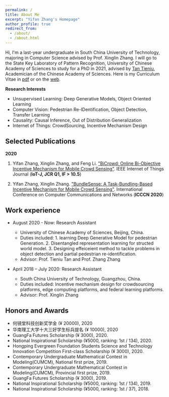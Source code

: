 ```yaml
---
permalink: /
title: About Me
excerpt: "Yifan Zhang's Homepage"
author_profile: true
redirect_from: 
  - /about/
  - /about.html
---
```


Hi, I'm a last-year undergraduate in South China University of Technology, majoring in Computer Science advised by Prof. Xinglin Zhang. I will go to the State Key Laboratory of Pattern Recognition, University of Chinese Academy of Sciences to study for a PhD in 2021, advised by [Tan Tieniu](http://people.ucas.ac.cn/~tantieniu), Academician of the Chinese Academy of Sciences.
Here is my Curriculum Vitae in [pdf](../files/Curriculum_Vitae.pdf) or on the [web](https://yfZhangCs.github.io/cv/).

**Research Interests**
* Unsupervised Learning: Deep Generative Models, Object Oriented Learning
* Computer Vision: Pedestrian Re-IDentification, Object Detection, Transfer Learning
* Causality: Causal Inference, Out of Distribution Generalization
* Internet of Things: CrowdSourcing, Incentive Mechanism Design

## Selected Publications
**2020**

1. Yifan Zhang, Xinglin Zhang, and Feng Li. ["BiCrowd: Online Bi-Objective Incentive Mechanism for Mobile Crowd Sensing"](../files/BiCrowd-IOT-J.pdf). IEEE Internet of Things Journal (**IoT-J, JCR Q1, IF > 10.5**)

2. Yifan Zhang, Xinglin Zhang. ["BundleSense: A Task-Bundling-Based Incentive Mechanism for Mobile Crowd Sensing"](../files/BundleIncentive-icccn.pdf). International Conference on Computer Communications and Networks (**ICCCN 2020**)


## Work experience


* August 2020 - Now: Research Assistant
  * University of Chinese Academy of Sciences, Beijing, China.
  * Duties included: 1. learning Deep Generative Model for pedestrian Generation. 2. Disentangled representation learning for structed world model. 3. Designing effeiceient method to tackle problems in object detection and partial pedestrian re-identification.
  * Advisor: Prof. Tieniu Tan and Prof. Zhang Zhang

* April 2018 – July 2020: Research Assistant
  * South China University of Technology, Guangzhou, China.
  * Duties included: Incentive mechanism design for crowdsourcing platforms, edge computing
platforms, and federal learning platforms.
  * Advisor: Prof. Xinglin Zhang


  
## Honors and Awards

* 何镜堂科技创新奖学金 (¥ 20000), 2020
* 华南理工大学十大三好学生标兵提名 (¥ 10000), 2020
* GuangFa Futures Scholarship (¥ 3000), 2020.
* National Inspirational Scholarship (¥5000, ranking: 1st / 134), 2020.
* Hongping Evergreen Foundation Students Science and Technology Innovation Competition First-class Scholarship (¥ 3000), 2020.
* Contemporary Undergraduate Mathematical Contest in Modeling(CUMCM), National first prize, 2019.
* Contemporary Undergraduate Mathematical Contest in Modeling(CUMCM), Provincial first prize, 2019.
* GuangFa Futures Scholarship (¥ 3000), 2019.
* National Inspirational Scholarship (¥5000, ranking: 1st / 134), 2019.
* National Inspirational Scholarship (¥5000, ranking: 1st / 37), 2018.
